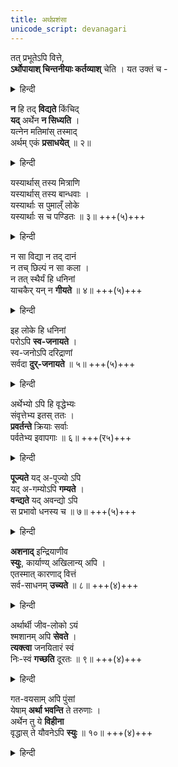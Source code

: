```yaml
---
title: अर्थप्रशंसा
unicode_script: devanagari
---
```


तत् प्रभूतेऽपि वित्ते,  
**ऽर्थोपायाश् चिन्तनीयाः कर्तव्याश्** चेति । यत उक्तं च -

<details><summary>हिन्दी</summary>

धन का आधिक्य हो जाने पर भी धनप्राप्ति का उपाय सोचना और करना ही चाहिये । क्योंकि कहा भी है -- 
</details>


**न** हि तद् **विद्यते** किंचिद्  
**यद्** अर्थेन **न सिध्यति** ।  
यत्नेन मतिमांस् तस्माद्  
अर्थम् एकं **प्रसाधयेत्** ॥ २॥  

<details><summary>हिन्दी</summary>

संसार में ऐसी कोई वस्तु नहीं है जो धन द्वारा सिद्ध न होती हो,
इसलिए बुद्धिमान् व्यक्ति को चाहिये कि यत्न के साथ केवल धन का उपार्जन करे ॥ २ ॥ 
</details>


यस्यार्थास् तस्य मित्राणि  
यस्यार्थास् तस्य बान्धवाः ।  
यस्यार्थाः स पुमाल्ँ लोके  
यस्यार्थाः स च पण्डितः ॥ ३॥ +++(५)+++  

<details><summary>हिन्दी</summary>

जिसके पास धन है उसी के मित्र होते हैं ! जिसके पास धन है उसी के बन्धु होते हैं । जिसके पास घन रहता है वही इस संसार में पुरुष है और जिसके पास धन है वही पण्डित ( सदसद्विवेकशील ) समझा जाता है ॥ ३ ॥
</details>


न सा विद्या न तद् दानं  
न तच् छिल्पं न सा कला ।  
न तत् स्थैर्यं हि धनिनां  
याचकैर् यन् न **गीयते** ॥ ४॥ +++(५)+++  

<details><summary>हिन्दी</summary>

न कोई ऐसी वह विद्या है, न वह दान है, न वह कारीगरी है, न वह कला है, न वह स्थिरता है, जिसे धनिकों में याचकगण न कहते हों (अर्थात् विद्या आदि समस्त गुण धनिकों में ही कहे जाते हैं ) ॥ ४ ॥ 
</details>


इह लोके हि धनिनां  
परोऽपि **स्व-जनायते** ।  
स्व-जनोऽपि दरिद्राणां  
सर्वदा **दुर्-जनायते** ॥ ५॥ +++(५)+++  

<details><summary>हिन्दी</summary>

इस संसार में अनात्मीय लोग भी धनियों के आत्मीय ( सम्बन्धी ) हो जाते हैं, किन्तु दरिद्र पुरुष के अपने कुटुम्बी भी सर्वदा दुर्जन के समान व्यवहार करने लगते हैं ॥ ५ ॥ 
</details>


अर्थेभ्यो ऽपि हि वृद्धेभ्यः  
संवृत्तेभ्य इतस् ततः ।  
**प्रवर्तन्ते** क्रियाः सर्वाः  
पर्वतेभ्य इवापगाः ॥ ६॥ +++(र५)+++  

<details><summary>हिन्दी</summary>

जिस प्रकार पर्वतों से ही सब नदियाँ निकल कर समस्त कार्य पूर्ण करती हैं, उसी प्रकार इधर-उधर से इकट्ठा कर बढ़ाये हुए धन से ही समस्त लौकिक क्रियाओं की प्रवृत्ति होती है ॥ ६ ॥ 
</details>


**पूज्यते** यद् अ-पूज्यो ऽपि  
यद् अ-गम्योऽपि **गम्यते** ।  
**वन्द्यते** यद् अवन्द्यो ऽपि  
स प्रभावो धनस्य च ॥ ७॥ +++(५)+++  

<details><summary>हिन्दी</summary>

यह धन का ही प्रभाव है जो कि -- अपूज्य भी पूजित होता है, न जाने योग्य के यहां भी जाया जाता है और प्रणाम न करने के योग्य भी व्यक्ति लोगों से प्रणम्य हो जाता है ॥ ७ ॥
</details>


**अशनाद्** इन्द्रियाणीव  
**स्युः**, कार्याण्य् अखिलान्य् अपि ।  
एतस्मात् कारणाद् वित्तं  
सर्व-साधनम् **उच्यते** ॥ ८॥ +++(४)+++  

<details><summary>हिन्दी</summary>

जिस प्रकार भोजन करने से समस्त इन्द्रियां सबल होती हैं, उसी प्रकार समस्त कार्य धन से ही सम्पन्न होते हैं, इसलिए घन सर्वसाधन कहलाता है ॥८॥ 
</details>


अर्थार्थी जीव-लोको ऽयं  
श्मशानम् अपि **सेवते** ।  
**त्यक्त्वा** जनयितारं स्वं  
निः-स्वं **गच्छति** दूरतः ॥ ९॥ +++(४)+++  

<details><summary>हिन्दी</summary>

धन की अभिलाषा से प्राणी श्मशान ( मुर्दा जलाने का स्थान ) का मी सेवन करता है, और वही प्राणी अपने उत्पन्न करनेवाले निर्धन पिता को भी छोड़ कर दूर चला जाता है ॥ ९ ॥ 

</details>


गत-वयसाम् अपि पुंसां  
येषाम् **अर्था भवन्ति** ते तरुणाः ।  
अर्थेन तु ये **विहीना**  
वृद्धास् ते यौवनेऽपि **स्युः** ॥ १०॥ +++(४)+++

<details><summary>हिन्दी</summary>

वृद्ध पुरुषों में भी जिनके पास धन है वे तरुण हैं । किन्तु जो धनहीन हैं वे युवावस्था में भी वृद्ध हो जाते हैं ॥ १० ॥
</details>
